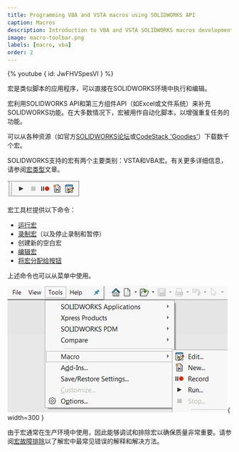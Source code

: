 ```yaml
---
title: Programming VBA and VSTA macros using SOLIDWORKS API
caption: Macros
description: Introduction to VBA and VSTA SOLIDWORKS macros development for SOLIDWORKS automation using SOLIDWORKS API
image: macro-toolbar.png
labels: [macro, vba]
order: 2
---
```

{% youtube { id: JwFHVSpesVI } %}

宏是类似脚本的应用程序，可以直接在SOLIDWORKS环境中执行和编辑。

宏利用SOLIDWORKS API和第三方组件API（如Excel或文件系统）来补充SOLIDWORKS功能。在大多数情况下，宏被用作自动化脚本，以增强重复任务的功能。

可以从各种资源（如官方[SOLIDWORKS论坛](https://forum.solidworks.com/community/api)或[CodeStack 'Goodies'](/solidworks-tools)）下载数千个宏。

SOLIDWORKS支持的宏有两个主要类别：VSTA和VBA宏。有关更多详细信息，请参阅[宏类型](/solidworks-api/getting-started/macros/types)文章。

![宏工具栏](macro-toolbar.png)

宏工具栏提供以下命令：

* [运行宏](/solidworks-api/getting-started/macros/run/)
* [录制宏](/solidworks-api/getting-started/macros/recording/)（以及停止录制和暂停）
* 创建新的空白宏
* [编辑宏](/solidworks-api/getting-started/macros/edit/)
* [将宏分配给按钮](/solidworks-api/getting-started/macros/macro-buttons/)

上述命令也可以从菜单中使用。

![宏菜单](tools-macro-menu.png){ width=300 }

由于宏通常在生产环境中使用，因此能够调试和排除宏以确保质量非常重要。请参阅[宏故障排除](/solidworks-api/troubleshooting/macros/)以了解宏中最常见错误的解释和解决方法。